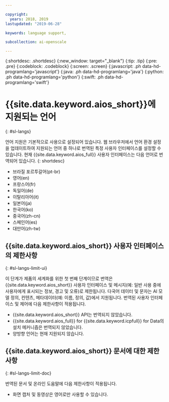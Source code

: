 ```yaml
---

copyright:
  years: 2018, 2019
lastupdated: "2019-06-28"

keywords: language support, 

subcollection: ai-openscale

---
```


{:shortdesc: .shortdesc}
{:new_window: target="_blank"}
{:tip: .tip}
{:pre: .pre}
{:codeblock: .codeblock}
{:screen: .screen}
{:javascript: .ph data-hd-programlang='javascript'}
{:java: .ph data-hd-programlang='java'}
{:python: .ph data-hd-programlang='python'}
{:swift: .ph data-hd-programlang='swift'}

# {{site.data.keyword.aios_short}}에 지원되는 언어
{: #sl-langs}

언어 지원은 기본적으로 사용으로 설정되어 있습니다. 웹 브라우저에서 언어 환경 설정을 업데이트하여 지원되는 언어 중 하나로 번역된 특정 사용자 인터페이스를 설정할 수 있습니다. 현재 {{site.data.keyword.aios_full}} 사용자 인터페이스는 다음 언어로 번역되어 있습니다. 
{: shortdesc}

- 브라질 포르투갈어(pt-br)
- 영어(en)
- 프랑스어(fr)
- 독일어(de)
- 이탈리아어(it)
- 일본어(ja)
- 한국어(ko)
- 중국어(zh-cn)
- 스페인어(es)
- 대만어(zh-tw)

## {{site.data.keyword.aios_short}} 사용자 인터페이스의 제한사항
{: #sl-langs-limit-ui}

이 단계가 제품의 세계화를 위한 첫 번째 단계이므로 번역은 {{site.data.keyword.aios_short}} 사용자 인터페이스 및 메시지(예: 일반 사용 중에 사용자에게 표시되는 정보, 경고 및 오류)로 제한됩니다. 다국어 데이터 및 문자는 AI 모델 정의, 컨텐츠, 메타데이터(예: 이름, 정의, 값)에서 지원됩니다. 번역된 사용자 인터페이스 및 제어에 다음 제한사항이 적용됩니다.

- {{site.data.keyword.aios_short}} API는 번역되지 않았습니다.
- {{site.data.keyword.aios_full}} for {{site.data.keyword.icpfull}} for Data의 설치 메커니즘은 번역되지 않았습니다.
- 양방향 언어는 현재 지원되지 않습니다.

## {{site.data.keyword.aios_short}} 문서에 대한 제한사항
{: #sl-langs-limit-doc}

번역된 문서 및 온라인 도움말에 다음 제한사항이 적용됩니다.

- 화면 캡처 및 동영상은 영어로만 사용할 수 있습니다.

